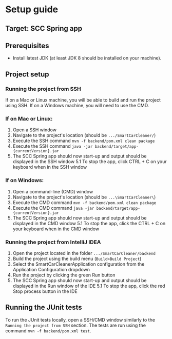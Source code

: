 # Setup guide

## Target: SCC Spring app

## Prerequisites
* Install latest JDK (at least JDK 8 should be installed on your machine).

## Project setup

### Running the project from SSH
If on a Mac or Linux machine, you will be able to build and run the project using SSH. If on a Windows machine, you will need to use the CMD.

### If on Mac or Linux:
1. Open a SSH window
2. Navigate to the project's location (should be `.../SmartCarCleaner/`)
3. Execute the SSH command `mvn -f backend/pom.xml clean package`
4. Execute the SSH command `java -jar backend/target/app-{currentVersion}.jar`
5. The SCC Spring app should now start-up and output should be displayed in the SSH window
5.1 To stop the app, click CTRL + C on your keyboard when in the SSH window

### If on Windows:
1. Open a command-line (CMD) window
2. Navigate to the project's location (should be `...\SmartCarCleaner\`)
3. Execute the CMD command `mvn -f backend/pom.xml clean package`
4. Execute the CMD command `java -jar backend/target/app-{currentVersion}.jar`
5. The SCC Spring app should now start-up and output should be displayed in the CMD window
5.1 To stop the app, click the CTRL + C on your keyboard when in the CMD window

### Running the project from IntelliJ IDEA
1. Open the project located in the folder `.../SmartCarCleaner/backend`
2. Build the project using the build menu (`Build>Build Project`)
3. Select the SmartCarCleanerApplication configuration from the Application Configuration dropdown
4. Run the project by clicking the green Run button
5. The SCC Spring app should now start-up and output should be displayed in the Run window of the IDE
5.1 To stop the app, click the red Stop process button in the IDE

## Running the JUnit tests
To run the JUnit tests locally, open a SSH/CMD window similarly to the `Running the project from SSH` section.
The tests are run using the command `mvn -f backend/pom.xml test`.
